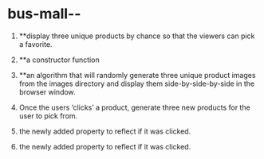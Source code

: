 # bus-mall--




 1. **display three unique products by chance so that the viewers can pick a favorite.

 2.  **a constructor function 
 
 3. **an algorithm that will randomly generate three unique product images from the images directory and display them side-by-side-by-side in the browser window.

4. Once the users ‘clicks’ a product, generate three new products for the user to pick from.

5. the newly added property to reflect if it was clicked.

6. the newly added property to reflect if it was clicked.



